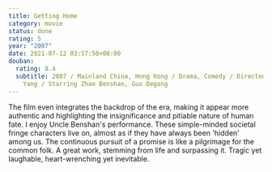 ```yaml
---
title: Getting Home
category: movie
status: done
rating: 5
year: "2007"
date: 2021-07-12 03:57:50+08:00
douban:
  rating: 8.4
  subtitle: 2007 / Mainland China, Hong Kong / Drama, Comedy / Directed by Zhang
    Yang / Starring Zhao Benshan, Guo Degang
---
```


The film even integrates the backdrop of the era, making it appear more authentic and highlighting the insignificance and pitiable nature of human fate. I enjoy Uncle Benshan's performance. These simple-minded societal fringe characters live on, almost as if they have always been 'hidden' among us. The continuous pursuit of a promise is like a pilgrimage for the common folk. A great work, stemming from life and surpassing it. Tragic yet laughable, heart-wrenching yet inevitable.
